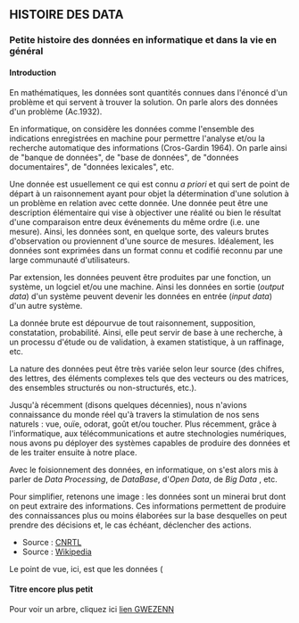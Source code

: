 ## HISTOIRE DES DATA
### Petite histoire des données en informatique et dans la vie en général

#### Introduction
En mathématiques, les données sont quantités connues dans l'énoncé d'un problème et qui servent à trouver la solution. 
On parle alors des données d'un problème (Ac.1932).

En informatique, on considère les données comme l'ensemble des indications enregistrées en machine pour permettre l'analyse et/ou la recherche automatique des informations (Cros-Gardin 1964). 
On parle ainsi de "banque de données", de "base de données", de "données documentaires", de "données lexicales", etc.

Une donnée est usuellement ce qui est connu _a priori_ et qui sert de point de départ à un raisonnement ayant pour objet la détermination d'une solution à un problème en relation avec cette donnée. 
Une donnée peut être une description élémentaire qui vise à objectiver une réalité ou bien le résultat d'une comparaison entre deux événements du même ordre (i.e. une mesure).
Ainsi, les données sont, en quelque sorte, des valeurs brutes d'observation ou proviennent d'une source de mesures.
Idéalement, les données sont exprimées dans un format connu et codifié reconnu par une large communauté d'utilisateurs.

Par extension, les données peuvent être produites par une fonction, un système, un logciel et/ou une machine. Ainsi les données en sortie (_output data_) d'un système peuvent devenir les données en entrée (_input data_) d'un autre système.

La donnée brute est dépourvue de tout raisonnement, supposition, constatation, probabilité. Ainsi, elle peut servir de base à une recherche, à un processu d'étude ou de validation, à examen statistique, à un raffinage, etc.

La nature des données peut être très variée selon leur source (des chifres, des lettres, des éléments complexes tels que des vecteurs ou des matrices, des ensembles structurés ou non-structurés, etc.).

Jusqu'à récemment (disons quelques décennies), nous n'avions connaissance du monde réel qu'à travers la stimulation de nos sens naturels : vue, ouïe, odorat, goût et/ou toucher. Plus récemment, grâce à l'informatique, aux télécommunications et autre stechnologies numériques, nous avons pu déployer des systèmes capables de produire des données et de les traiter ensuite à notre place.

Avec le foisionnement des données, en informatique, on s'est alors mis à parler de _Data Processing_, de _DataBase_, d'_Open Data_, de _Big Data_ , etc. 

Pour simplifier, retenons une image : les données sont un minerai brut dont on peut extraire des informations. Ces informations permettent de produire des connaissances plus ou moins élaborées sur la base desquelles on peut prendre des décisions et, le cas échéant, déclencher des actions.


- Source : [CNRTL](https://www.cnrtl.fr/definition/donn%C3%A9e)
- Source : [Wikipedia](https://fr.wikipedia.org/wiki/Donn%C3%A9e)

Le point de vue, ici, est que les données (


#### Titre encore plus petit

Pour voir un arbre, cliquez ici [lien GWEZENN](https://fr.wikipedia.org/wiki/Arbre)

